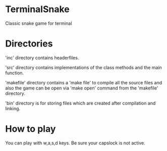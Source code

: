 # TerminalSnake
Classic snake game for terminal

# Directories
'inc' directory contains headerfiles.

'src' directory contains implementations of the class methods and the main function.

'makefile' directory contains a 'make file' to compile all the source files and also the game can be open via 'make open' command 
from the 'makefile' directory.

'bin' directory is for storing files which are created after compilation and linking.

# How to play
You can play with w,a,s,d keys. Be sure your capslock is not active.
